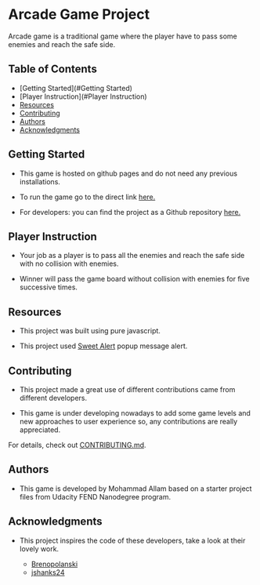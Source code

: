 # Arcade Game Project
Arcade game is a traditional game where the player 
have to pass some enemies and reach the safe side.

## Table of Contents

* [Getting Started](#Getting Started)
* [Player Instruction](#Player Instruction)
* [Resources](#Resources)
* [Contributing](#contributing)
* [Authors](#Authors)
* [Acknowledgments](#Acknowledgments)

## Getting Started

*   This game is hosted on github pages and do not need any previous installations.

*   To run the game go to the direct link [here.](https://uodeeb.github.io/uodeeb-arcade-game/)

*   For developers: you can find the project as a Github repository [here.](https://github.com/uodeeb/uodeeb-arcade-game)

## Player Instruction

*   Your job as a player is to pass all the enemies
    and reach the safe side with no collision with 
    enemies.
    
*   Winner will pass the game board without collision with enemies for five successive times.

## Resources

*   This project was built using pure javascript.

*   This project used [Sweet Alert](https://github.com/sweetalert2/sweetalert2) popup message alert.

## Contributing

*   This project made a great use of different contributions came from different developers.

*   This game is under developing nowadays to add some game levels and new approaches to user experience so, any contributions are      really appreciated.
    

For details, check out [CONTRIBUTING.md](CONTRIBUTING.md).

## Authors

*   This game is developed by Mohammad Allam based on a starter project files from Udacity FEND Nanodegree program.

## Acknowledgments

*   This project inspires the code of these developers, take a look at their lovely work.

    -   [Brenopolanski](https://github.com/brenopolanski/udacity-classic-arcade-game-clone)
    -   [jshanks24](https://github.com/jshanks24/Udacity-Arcade-Game)
 
